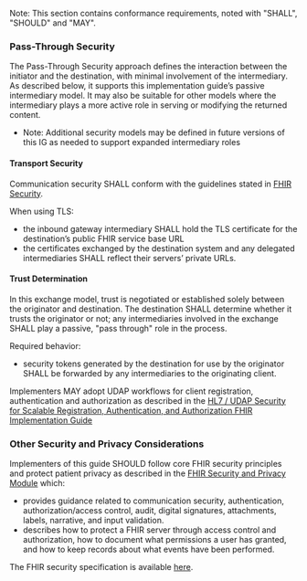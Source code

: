 Note: This section contains conformance requirements, noted with "SHALL", "SHOULD" and "MAY".
<p></p>

### Pass-Through Security
The Pass-Through Security approach defines the interaction between the initiator and the destination, with minimal involvement of the intermediary. As described below, it supports this implementation guide’s passive intermediary model. It may also be suitable for other models where the intermediary plays a more active role in serving or modifying the returned content. 
- Note: Additional security models may be defined in future versions of this IG as needed to support expanded intermediary roles

#### Transport Security

Communication security SHALL conform with the guidelines stated in [FHIR Security](https://www.hl7.org/fhir/security.html).

When using TLS:
- the inbound gateway intermediary SHALL hold the TLS certificate for the destination’s public FHIR service base URL
- the certificates exchanged by the destination system and any delegated intermediaries SHALL reflect their servers’ private URLs.


<p></p>

#### Trust Determination

In this exchange model, trust is negotiated or established solely between the originator and destination. The destination SHALL determine whether it trusts the originator or not; any intermediaries involved in the exchange SHALL play a passive, "pass through" role in the process.

Required behavior:

- security tokens generated by the destination for use by the originator SHALL be forwarded by any intermediaries to the originating client.

Implementers MAY adopt UDAP workflows for client registration, authentication and authorization as described in the [HL7 / UDAP Security for Scalable Registration, Authentication, and Authorization FHIR Implementation Guide](http://hl7.org/fhir/us/udap-security) 

<p></p>

### Other Security and Privacy Considerations

Implementers of this guide SHOULD follow core FHIR security principles and protect patient privacy as described in the [FHIR Security and Privacy Module](https://www.hl7.org/fhir/secpriv-module.html) which:
  -  provides guidance related to communication security, authentication, authorization/access control, audit, digital signatures, attachments, labels, narrative, and input validation. 
  -  describes how to protect a FHIR server through access control and authorization, how to document what permissions a user has granted, and how to keep records about what events have been performed.

The FHIR security specification is available [here](https://www.hl7.org/fhir/security.html).

<br><br>



